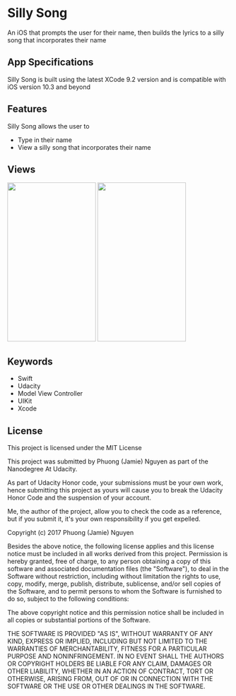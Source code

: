 # Silly Song
An iOS that prompts the user for their name, then builds the lyrics to a silly song that incorporates their name

## App Specifications
Silly Song is built using the latest XCode 9.2 version and is compatible with iOS version 10.3 and beyond

## Features
Silly Song allows the user to
- Type in their name
- View a silly song that incorporates their name

## Views
<img src="https://user-images.githubusercontent.com/26151559/37421099-6f136ca6-2786-11e8-81cd-ac788f8b56ac.png" width="200" height="360"> <img src="https://user-images.githubusercontent.com/26151559/37421064-5e8fc8c0-2786-11e8-9cc6-dfe32721e923.png" width="200" height="360"> 


 ## Keywords
- Swift
- Udacity
- Model View Controller
- UIKit
- Xcode

 ## License
This project is licensed under the MIT License

This project was submitted by Phuong (Jamie) Nguyen as part of the Nanodegree At Udacity.

As part of Udacity Honor code, your submissions must be your own work, hence
submitting this project as yours will cause you to break the Udacity Honor Code
and the suspension of your account.

Me, the author of the project, allow you to check the code as a reference, but if
you submit it, it's your own responsibility if you get expelled.

Copyright (c) 2017 Phuong (Jamie) Nguyen

Besides the above notice, the following license applies and this license notice
must be included in all works derived from this project.
Permission is hereby granted, free of charge, to any person obtaining a copy
of this software and associated documentation files (the "Software"), to deal
in the Software without restriction, including without limitation the rights
to use, copy, modify, merge, publish, distribute, sublicense, and/or sell
copies of the Software, and to permit persons to whom the Software is
furnished to do so, subject to the following conditions:

The above copyright notice and this permission notice shall be included in all
copies or substantial portions of the Software.

THE SOFTWARE IS PROVIDED "AS IS", WITHOUT WARRANTY OF ANY KIND, EXPRESS OR
IMPLIED, INCLUDING BUT NOT LIMITED TO THE WARRANTIES OF MERCHANTABILITY,
FITNESS FOR A PARTICULAR PURPOSE AND NONINFRINGEMENT. IN NO EVENT SHALL THE
AUTHORS OR COPYRIGHT HOLDERS BE LIABLE FOR ANY CLAIM, DAMAGES OR OTHER
LIABILITY, WHETHER IN AN ACTION OF CONTRACT, TORT OR OTHERWISE, ARISING FROM,
OUT OF OR IN CONNECTION WITH THE SOFTWARE OR THE USE OR OTHER DEALINGS IN THE
SOFTWARE.

